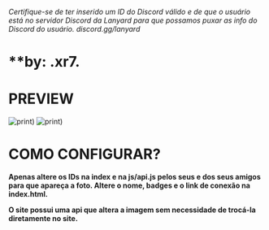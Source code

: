 *Certifique-se de ter inserido um ID do Discord válido e de que o usuário está no servidor Discord da Lanyard para que possamos puxar as info do Discord do usuário. discord.gg/lanyard*

# **by: .xr7.

 # PREVIEW
![print](https://media.discordapp.net/attachments/1228000235519737908/1229176327332954183/vivaldi_0A9a7snlye.jpg?ex=662ebaa9&is=661c45a9&hm=8e5367f2fe244f4bf184bf2fff739e185e60fcbb3a807a22d258428308bf2fe4&=&format=webp&width=1090&height=612)) 
![print](https://media.discordapp.net/attachments/1228000235519737908/1229176327731548311/vivaldi_mg5kJSQFLI.png?ex=662ebaa9&is=661c45a9&hm=69cbe086fed67a7314235e7f40c009454b5c6297c1c5a0cc4313b04af3b76015&=&format=webp&quality=lossless&width=1093&height=545)) 

# COMO CONFIGURAR?
**Apenas altere os IDs na index e na js/api.js pelos seus e dos seus amigos para que apareça a foto. Altere o nome, badges e o link de conexão na index.html.**



**O site possui uma api que altera a imagem sem necessidade de trocá-la diretamente no site.**
